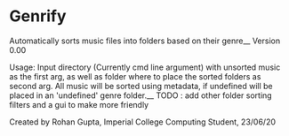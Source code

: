 # Genrify
Automatically sorts music files into folders based on their genre__
Version 0.00

Usage: Input directory (Currently cmd line argument) with unsorted music as the first arg,
       as well as folder where to place the sorted folders as second arg. All music will be
       sorted using metadata, if undefined will be placed in an 'undefined' genre folder.__
       TODO : add other folder sorting filters and a gui to make more friendly

Created by Rohan Gupta, Imperial College Computing Student, 23/06/20
